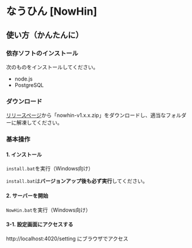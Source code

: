 # なうひん [NowHin]

## 使い方（かんたんに）
### 依存ソフトのインストール
次のものをインストールしてください。

- node.js
- PostgreSQL

### ダウンロード
[リリースページ](https://github.com/tamaina/nowhin/releases)から「nowhin-v1.x.x.zip」をダウンロードし、適当なフォルダーに解凍してください。

### 基本操作
#### 1. インストール
`install.bat`を実行（Windows向け）

`install.bat`は**バージョンアップ後も必ず実行**してください。

#### 2. サーバーを開始
`NowHin.bat`を実行（Windows向け）

#### 3-1. 設定画面にアクセスする
http://localhost:4020/setting にブラウザでアクセス

